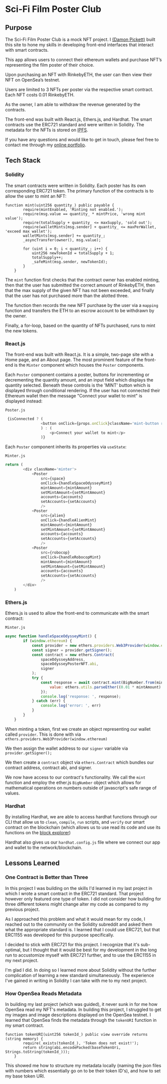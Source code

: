 # Sci-Fi Film Poster Club

## Purpose

The Sci-Fi Film Poster Club is a mock NFT project. I [(Damon Pickett)](https://damonpickett.github.io/portfolio/) built this site to hone my skills in developing front-end interfaces that interact with smart contracts.

This app allows users to connect their ethereum wallets and purchase NFT’s representing the film poster of their choice.

Upon purchasing an NFT with RinkebyETH, the user can then view their NFT on OpenSea’s testnet.

Users are limited to 3 NFTs per poster via the respective smart contract. Each NFT costs 0.01 RinkebyETH.

As the owner, I am able to withdraw the revenue generated by the contracts.

The front-end was built with React.js, Ethers.js, and Hardhat. The smart contracts use the ERC721 standard and were written in Solidity. The metadata for the NFTs is stored on [IPFS](https://ipfs.io/).

If you have any questions and would like to get in touch, please feel free to contact me through my [online portfolio](https://damonpickett.github.io/portfolio/).

## Tech Stack

### Solidity
The smart contracts were written in Solidity. Each poster has its own corresponding ERC721 token. The primary function of the contracts is to allow the user to mint an NFT:

```sol
function mint(uint256 quantity_) public payable {
        require(mintEnabled, 'Minting not enabled.');
        require(msg.value == quantity_ * mintPrice, 'wrong mint value');
        require(totalSupply + quantity_ <= maxSupply, 'sold out');
        require(walletMints[msg.sender] + quantity_ <= maxPerWallet, 'exceed max wallet');
        walletMints[msg.sender] += quantity_;
        _asyncTransfer(owner(), msg.value);

        for (uint i = 0; i < quantity_; i++) {
            uint256 newTokenId = totalSupply + 1;
            totalSupply++;
            _safeMint(msg.sender, newTokenId);
        }
    }
```

The `mint` function first checks that the contract owner has enabled minting, then that the user has submitted the correct amount of RinkebyETH, then that the max supply of the given NFT has not been exceeded, and finally that the user has not purchased more than the alotted three.

The function then records the new NFT purchase by the user via a `mapping` function and transfers the ETH to an escrow account to be withdrawn by the owner.

Finally, a for-loop, based on the quantity of NFTs purchased, runs to mint the new tokens.

### React.js
The front-end was built with React.js. It is a simple, two-page site with a Home page, and an About page. The most prominent feature of the front-end is the `Minter` component which houses the `Poster` components.

Each `Poster` component contains a poster, buttons for incrementing or decrementing the quantity amount, and an input field which displays the quantity selected. Beneath these controls is the 'MINT' button which is displayed through conditional rendering. If the user has not connected their Ethereum wallet then the message "Connect your wallet to mint" is displayed instead:

`Poster.js`
```js
 {isConnected ? (
                <button onClick={props.onClick}className='mint-button ripple'>Mint</button>
                ) : (
                    <p>Connect your wallet to mint</p>
                )}
```

Each `Poster` component inherits its properties via `useState`:

`Minter.js`
```js
return (
        <div className='minter'>
            <Poster
                src={space}
                onClick={handleSpaceOdysseyMint} 
                mintAmount={mintAmount}
                setMintAmount={setMintAmount}
                accounts={accounts} 
                setAccounts={setAccounts}
                />
            <Poster 
                src={alien}
                onClick={handleAlienMint}
                mintAmount={mintAmount}
                setMintAmount={setMintAmount}
                accounts={accounts} 
                setAccounts={setAccounts}
                />
            <Poster 
                src={robocop}
                onClick={handleRobocopMint}
                mintAmount={mintAmount}
                setMintAmount={setMintAmount}
                accounts={accounts} 
                setAccounts={setAccounts}
                />
        </div>
    )
```

### Ethers.js
Ethers.js is used to allow the front-end to communicate with the smart contract:

`Minter.js`
```js
async function handleSpaceOdysseyMint() {
        if (window.ethereum) {
            const provider = new ethers.providers.Web3Provider(window.ethereum);
            const signer = provider.getSigner();
            const contract = new ethers.Contract(
                spaceOdysseyAddress,
                spaceOdysseyPosterNFT.abi,
                signer
            );
            try {
                const response = await contract.mint(BigNumber.from(mintAmount), {
                    value: ethers.utils.parseEther((0.01 * mintAmount).toString())
                });
                console.log('response: ', response);
            } catch (err) {
                console.log('error: ', err)
            }
        }
    }
```

When minting a token, first we create an object representing our wallet called `provider`. This is done with via `ethers.providers.Web3Provider(window.ethereum)`

We then assign the wallet address to our `signer` variable via `provider.getSigner();`

We then create a `contract` object via `ethers.Contract` which bundles our contract address, contract abi, and signer.

We now have access to our contract's functionality. We call the `mint` function and employ the ether.js `BigNumber` object which allows for mathematical operations on numbers outside of javascript's safe range of values.

### Hardhat
By installing Hardhat, we are able to access hardhat functions through our CLI that allow us to `clean`, `compile`, `run` scripts, and `verify` our smart contract on the blockchain (which allows us to use read its code and use its functions on the [block explorer](https://rinkeby.etherscan.io/))

Hardhat also gives us our `hardhat.config.js` file where we connect our app and wallet to the network/blockchain.

## Lessons Learned

### One Contract is Better than Three
In this project I was building on the skills I'd learned in my last project in which I wrote a smart contract in the ERC721 standard. That project however only featured one type of token. I did not consider how building for three different tokens might change alter my code as compared to my previous project.

As I approached this problem and what it would mean for my code, I reached out to the community on the Solidity subreddit and asked them what the appropriate standard is. I learned that I could use ERC721, but that ERC1155 was developed for this purpose specifically.

I decided to stick with ERC721 for this project. I recognize that it's sub-optimal, but I thought that it would be best for my development in the long run to accustomize myself with ERC721 further, and to use the ERC1155 in my next project.

I'm glad I did. In doing so I learned more about Solidity without the further complication of learning a new standard simultaneously. The experience I've gained in writing in Solidity I can take with me to my next project.

### How OpenSea Reads Metadata
In building my last project (which was guided), it never sunk in for me how OpenSea read my NFT's metadata. In building this project, I struggled to get my images and image descriptions displayed on the OpenSea testnet. I learned that OpenSea finds the metadata through the `tokenURI` function in my smart contract.

```sol
function tokenURI(uint256 tokenId_) public view override returns (string memory) {
        require(_exists(tokenId_), 'Token does not exist!');
        return string(abi.encodePacked(baseTokenUri, Strings.toString(tokenId_)));
    }
```

This showed me how to structure my metadata locally (naming the json files with numbers which essentially go on to be their token ID's), and how to set my base token URI.


